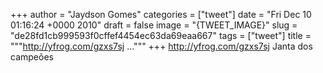 
+++
author = "Jaydson Gomes"
categories = ["tweet"]
date = "Fri Dec 10 01:16:24 +0000 2010"
draft = false
image = "{TWEET_IMAGE}"
slug = "de28fd1cb999593f0cffef4454ec63da69eaa667"
tags = ["tweet"]
title = """http://yfrog.com/gzxs7sj ..."""
+++
http://yfrog.com/gzxs7sj Janta dos campeões
